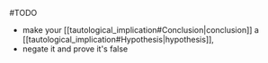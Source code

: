 #TODO 
- make your [[tautological_implication#Conclusion|conclusion]] a [[tautological_implication#Hypothesis|hypothesis]],
- negate it and prove it's false